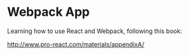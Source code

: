 # Webpack App

Learning how to use React and Webpack, following this book:

http://www.pro-react.com/materials/appendixA/

